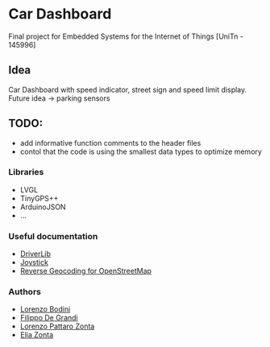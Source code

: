 # Car Dashboard
Final project for Embedded Systems for the Internet of Things  [UniTn - 145996]

## Idea
Car Dashboard with speed indicator, street sign and speed limit display.
Future idea -> parking sensors

## TODO:
  - add informative function comments to the header files
  - contol that the code is using the smallest data types to optimize memory 

### Libraries 
- LVGL
- TinyGPS++
- ArduinoJSON
- ...

### Useful documentation
- [DriverLib](https://schaumont.dyn.wpi.edu/ece4703b21/_downloads/7a8fc22c23fd2706dfd4d3f5256fad98/msp432-driverlib-user.pdf)
- [Joystick](https://www.ti.com/lit/ug/slau599b/slau599b.pdf?ts=1698864546827&ref_url=https%253A%252F%252Fwww.ti.com%252Ftool%252FBOOSTXL-EDUMKII)
- [Reverse Geocoding for OpenStreetMap](https://nominatim.org/release-docs/develop/api/Reverse/)

### Authors
- [Lorenzo Bodini](mailto:lorenzo.bodini@studenti.unitn.it?subject=Embedded-project-infos)
- [Filippo De Grandi](mailto:filippo.degrandi@studenti.unitn.it?subject=Embedded-project-infos)
- [Lorenzo Pattaro Zonta](mailto:lorenzo.pattarozonta@studenti.unitn.it?subject=Embedded-project-infos)
- [Elia Zonta](mailto:elia.zonta@studenti.unitn.it?subject=Embedded-project-infos)
